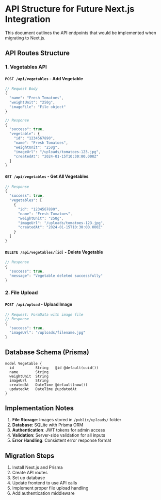 # API Structure for Future Next.js Integration

This document outlines the API endpoints that would be implemented when migrating to Next.js.

## API Routes Structure

### 1. Vegetables API

#### `POST /api/vegetables` - Add Vegetable
```javascript
// Request Body
{
  "name": "Fresh Tomatoes",
  "weightUnit": "250g",
  "imageFile": "File object"
}

// Response
{
  "success": true,
  "vegetable": {
    "id": "1234567890",
    "name": "Fresh Tomatoes",
    "weightUnit": "250g",
    "imageUrl": "/uploads/tomatoes-123.jpg",
    "createdAt": "2024-01-15T10:30:00.000Z"
  }
}
```

#### `GET /api/vegetables` - Get All Vegetables
```javascript
// Response
{
  "success": true,
  "vegetables": [
    {
      "id": "1234567890",
      "name": "Fresh Tomatoes",
      "weightUnit": "250g",
      "imageUrl": "/uploads/tomatoes-123.jpg",
      "createdAt": "2024-01-15T10:30:00.000Z"
    }
  ]
}
```

#### `DELETE /api/vegetables/[id]` - Delete Vegetable
```javascript
// Response
{
  "success": true,
  "message": "Vegetable deleted successfully"
}
```

### 2. File Upload

#### `POST /api/upload` - Upload Image
```javascript
// Request: FormData with image file
// Response
{
  "success": true,
  "imageUrl": "/uploads/filename.jpg"
}
```

## Database Schema (Prisma)

```prisma
model Vegetable {
  id          String   @id @default(cuid())
  name        String
  weightUnit  String
  imageUrl    String
  createdAt   DateTime @default(now())
  updatedAt   DateTime @updatedAt
}
```

## Implementation Notes

1. **File Storage**: Images stored in `/public/uploads/` folder
2. **Database**: SQLite with Prisma ORM
3. **Authentication**: JWT tokens for admin access
4. **Validation**: Server-side validation for all inputs
5. **Error Handling**: Consistent error response format

## Migration Steps

1. Install Next.js and Prisma
2. Create API routes
3. Set up database
4. Update frontend to use API calls
5. Implement proper file upload handling
6. Add authentication middleware


